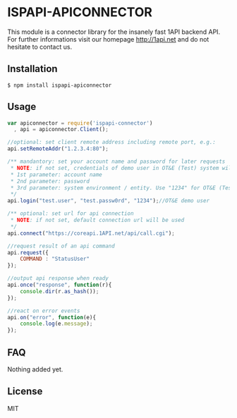 # ISPAPI-APICONNECTOR

This module is a connector library for the insanely fast 1API backend API.
For further informations visit our homepage http://1api.net and do not hesitate to contact us.

## Installation

    $ npm install ispapi-apiconnector

## Usage

```js
var apiconnector = require('ispapi-connector')
  , api = apiconnector.Client();

//optional: set client remote address including remote port, e.g.:
api.setRemoteAddr("1.2.3.4:80");

/** mandantory: set your account name and password for later requests
 * NOTE: if not set, credentials of demo user in OT&E (Test) system will be used by default as fallback
 * 1st parameter: account name
 * 2nd parameter: password
 * 3rd parameter: system environment / entity. Use "1234" for OT&E (Testsystem) and "54cd" for Production System
 */
api.login("test.user", "test.passw0rd", "1234");//OT&E demo user

/** optional: set url for api connection
 * NOTE: if not set, default connection url will be used
 */
api.connect("https://coreapi.1API.net/api/call.cgi");

//request result of an api command
api.request({
	COMMAND : "StatusUser"
});

//output api response when ready
api.once("response", function(r){
	console.dir(r.as_hash());
});

//react on error events
api.on("error", function(e){
	console.log(e.message);
});
```

## FAQ
Nothing added yet.

## License
MIT
